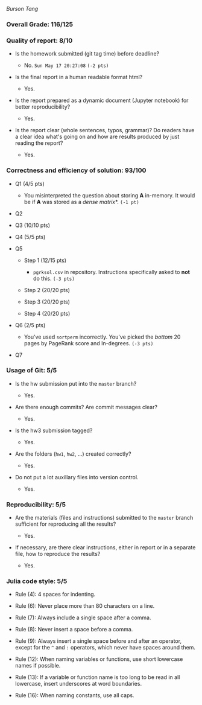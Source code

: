 *Burson Tang*

### Overall Grade: 116/125

### Quality of report: 8/10

* Is the homework submitted (git tag time) before deadline?

    - No. `Sun May 17 20:27:08` `(-2 pts)`

* Is the final report in a human readable format html?
	
    - Yes.

* Is the report prepared as a dynamic document (Jupyter notebook) for better reproducibility?
    
    - Yes.

* Is the report clear (whole sentences, typos, grammar)? Do readers have a clear idea what's going on and how are results produced by just reading the report?
    
    - Yes.


### Correctness and efficiency of solution: 93/100

* Q1 (4/5 pts)

    - You misinterpreted the question about storing **A** in-memory. It would be if **A** was stored as a *dense matrix**. `(-1 pt)`

* Q2 
	
* Q3 (10/10 pts)

* Q4 (5/5 pts) 

* Q5

    * Step 1 (12/15 pts)

        - `pgrksol.csv` in repository. Instructions specifically asked to **not** do this. `(-3 pts)`

    * Step 2 (20/20 pts)

    * Step 3 (20/20 pts)

    * Step 4 (20/20 pts)

* Q6 (2/5 pts)

    - You've used `sortperm` incorrectly. You've picked the *bottom* 20 pages by PageRank score and In-degrees. `(-3 pts)`

* Q7


### Usage of Git: 5/5

* Is the hw submission put into the `master` branch?

    - Yes.

* Are there enough commits? Are commit messages clear? 

    - Yes.

* Is the hw3 submission tagged?

    - Yes.

* Are the folders (`hw1`, `hw2`, ...) created correctly?

    - Yes.

* Do not put a lot auxillary files into version control.  
    
    - Yes.


### Reproducibility: 5/5

* Are the materials (files and instructions) submitted to the `master` branch sufficient for reproducing all the results? 

    - Yes.

* If necessary, are there clear instructions, either in report or in a separate file, how to reproduce the results?  

    - Yes.


### Julia code style: 5/5

* Rule (4): 4 spaces for indenting. 
    
* Rule (6): Never place more than 80 characters on a line.

* Rule (7): Always include a single space after a comma. 

* Rule (8):  Never insert a space before a comma.

* Rule (9): Always insert a single space before and after an operator, except for the `^` and `:` operators, which never have spaces around them.

* Rule (12): When naming variables or functions, use short lowercase names if possible.

* Rule (13): If a variable or function name is too long to be read in all lowercase, insert underscores at word boundaries.

* Rule (16): When naming constants, use all caps.
